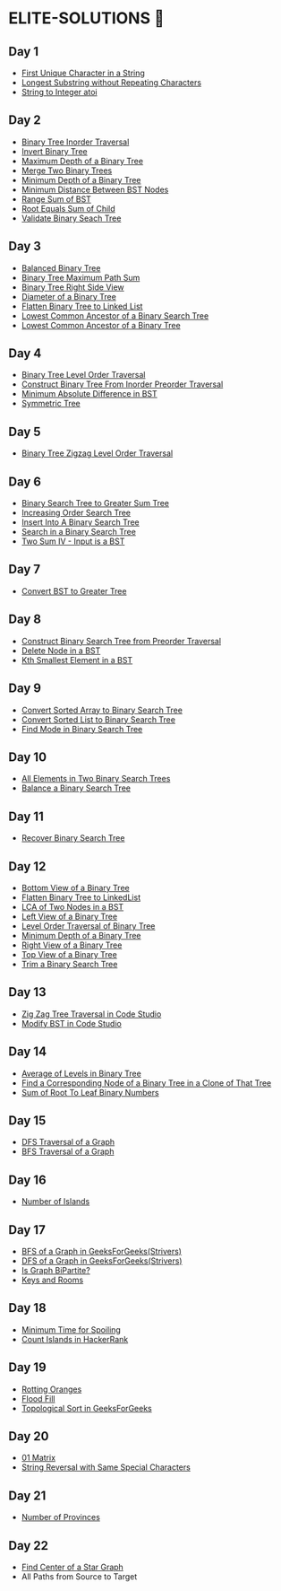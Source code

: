 # ELITE-SOLUTIONS 📄
<h2>Day 1</h2>
<ul>
  <li><a href = "https://github.com/mahendrasaikumargandham/ELITE-SOLUTIONS/blob/main/Day-001%20(23-01-2023)/first-unique-character-in-a-string.java">First Unique Character in a String</a></li>
  <li><a href = "https://github.com/mahendrasaikumargandham/ELITE-SOLUTIONS/blob/main/Day-001%20(23-01-2023)/longest-substring-without-repeating-characters.java">Longest Substring without Repeating Characters</a></li>
  <li><a href = "https://github.com/mahendrasaikumargandham/ELITE-SOLUTIONS/blob/main/Day-001%20(23-01-2023)/string-to-integer-atoi.java">String to Integer atoi</a></li>
</ul>


<h2>Day 2</h2>
<ul>
  <li><a href = "https://github.com/mahendrasaikumargandham/ELITE-SOLUTIONS/blob/main/Day-002%20(24-01-2023)/BinaryTreeInorderTraversal.java">Binary Tree Inorder Traversal</a></li>
  <li><a href = "https://github.com/mahendrasaikumargandham/ELITE-SOLUTIONS/blob/main/Day-002%20(24-01-2023)/InvertBinaryTree.java">Invert Binary Tree</a></li>
  <li><a href = "https://github.com/mahendrasaikumargandham/ELITE-SOLUTIONS/blob/main/Day-002%20(24-01-2023)/MaximumDepthofaBinaryTree.java">Maximum Depth of a Binary Tree</a></li>
  <li><a href = "https://github.com/mahendrasaikumargandham/ELITE-SOLUTIONS/blob/main/Day-002%20(24-01-2023)/MergeTwoBinaryTrees.java">Merge Two Binary Trees</a></li>
  <li><a href = "https://github.com/mahendrasaikumargandham/ELITE-SOLUTIONS/blob/main/Day-002%20(24-01-2023)/MinimumDepthofaBinaryTree.java">Minimum Depth of a Binary Tree</a></li>
  <li><a href = "https://github.com/mahendrasaikumargandham/ELITE-SOLUTIONS/blob/main/Day-002%20(24-01-2023)/MinimumDistanceBetweenBST-Nodes.java">Minimum Distance Between BST Nodes</a></li>
  <li><a href = "https://github.com/mahendrasaikumargandham/ELITE-SOLUTIONS/blob/main/Day-002%20(24-01-2023)/RangeSumofBST.java">Range Sum of BST</a></li>
  <li><a href = "https://github.com/mahendrasaikumargandham/ELITE-SOLUTIONS/blob/main/Day-002%20(24-01-2023)/RootEqualsSumOfChild.java">Root Equals Sum of Child</a></li>
  <li><a href = "https://github.com/mahendrasaikumargandham/ELITE-SOLUTIONS/blob/main/Day-002%20(24-01-2023)/ValidateBinarySearchTree.java">Validate Binary Seach Tree</a></li>
</ul>

<h2>Day 3</h2>
<ul>
  <li><a href = "https://github.com/mahendrasaikumargandham/ELITE-SOLUTIONS/blob/main/Day-003%20(25-01-2023)/BalancedBinaryTree.java">Balanced Binary Tree</a></li>
  <li><a href = "https://github.com/mahendrasaikumargandham/ELITE-SOLUTIONS/blob/main/Day-003%20(25-01-2023)/BinaryTreeMaximumPathSum.java">Binary Tree Maximum Path Sum</a></li>
  <li><a href = "https://github.com/mahendrasaikumargandham/ELITE-SOLUTIONS/blob/main/Day-003%20(25-01-2023)/BinaryTreeRightSideView.java">Binary Tree Right Side View</a></li>
  <li><a href = "https://github.com/mahendrasaikumargandham/ELITE-SOLUTIONS/blob/main/Day-003%20(25-01-2023)/DiameterofaBinaryTree.java">Diameter of a Binary Tree</a></li>
  <li><a href = "https://github.com/mahendrasaikumargandham/ELITE-SOLUTIONS/blob/main/Day-003%20(25-01-2023)/FlattenBinaryTreeToLinkedList.java">Flatten Binary Tree to Linked List</a></li>
  <li><a href = "https://github.com/mahendrasaikumargandham/ELITE-SOLUTIONS/blob/main/Day-003%20(25-01-2023)/LowestCommonAncestorofaBinarySearchTree.java">Lowest Common Ancestor of a Binary Search Tree</a></li>
  <li><a href = "https://github.com/mahendrasaikumargandham/ELITE-SOLUTIONS/blob/main/Day-003%20(25-01-2023)/LowestCommonAncestorofaBinaryTree.java">Lowest Common Ancestor of a Binary Tree</a></li>
</ul>


<h2>Day 4</h2>
<ul>
  <li><a href = "https://github.com/mahendrasaikumargandham/ELITE-SOLUTIONS/blob/main/Day-004%20(26-01-2023)/BinaryTreeLevelOrderTraversal.java">Binary Tree Level Order Traversal</a></li>
  <li><a href = "https://github.com/mahendrasaikumargandham/ELITE-SOLUTIONS/blob/main/Day-004%20(26-01-2023)/ConstructBinaryTreeFromInorderPreorderTraversal.java">Construct Binary Tree From Inorder Preorder Traversal</a></li>
  <li><a href = "https://github.com/mahendrasaikumargandham/ELITE-SOLUTIONS/blob/main/Day-004%20(26-01-2023)/MinimumAbsoluteDifferenceinBST.java">Minimum Absolute Difference in BST</a></li>
  <li><a href = "https://github.com/mahendrasaikumargandham/ELITE-SOLUTIONS/blob/main/Day-004%20(26-01-2023)/SymmetricTree.java">Symmetric Tree</a></li>
</ul>


<h2>Day 5</h2>
<ul>
  <li><a href = "https://github.com/mahendrasaikumargandham/ELITE-SOLUTIONS/blob/main/Day-005%20(27-01-2023)/BinaryTreeZigzagLevelOrderTraversal.java">Binary Tree Zigzag Level Order Traversal</a></li>
</ul>


<h2>Day 6</h2>
<ul>
  <li><a href = "https://github.com/mahendrasaikumargandham/ELITE-SOLUTIONS/blob/main/Day-006%20(28-01-2023)/BinarySearchTreetoGreaterSumTree.java">Binary Search Tree to Greater Sum Tree</a></li>
  <li><a href = "https://github.com/mahendrasaikumargandham/ELITE-SOLUTIONS/blob/main/Day-006%20(28-01-2023)/IncreasingOrderSearchTree.java">Increasing Order Search Tree</a></li>
  <li><a href = "https://github.com/mahendrasaikumargandham/ELITE-SOLUTIONS/blob/main/Day-006%20(28-01-2023)/InsertIntoABinarySearchTree.java">Insert Into A Binary Search Tree</a></li>
  <li><a href = "https://github.com/mahendrasaikumargandham/ELITE-SOLUTIONS/blob/main/Day-006%20(28-01-2023)/SearchinaBinarySearchTree.java">Search in a Binary Search Tree</a></li>
  <li><a href = "https://github.com/mahendrasaikumargandham/ELITE-SOLUTIONS/blob/main/Day-006%20(28-01-2023)/TwoSumIV-InputisaBST.java">Two Sum IV - Input is a BST</a></li>
</ul>


<h2>Day 7</h2>
<ul>
  <li><a href = "https://github.com/mahendrasaikumargandham/ELITE-SOLUTIONS/blob/main/Day-007%20(29-01-2023)/convert-bst-to-greater-tree.java">Convert BST to Greater Tree</a></li>
</ul>


<h2>Day 8</h2>
<ul>
  <li><a href = "https://github.com/mahendrasaikumargandham/ELITE-SOLUTIONS/blob/main/Day-008%20(30-01-2023)/construct-binary-search-tree-from-preorder-traversal.java">Construct Binary Search Tree from Preorder Traversal</a></li>
  <li><a href = "https://github.com/mahendrasaikumargandham/ELITE-SOLUTIONS/blob/main/Day-008%20(30-01-2023)/delete-node-in-a-bst.java">Delete Node in a BST</a></li>
  <li><a href = "https://github.com/mahendrasaikumargandham/ELITE-SOLUTIONS/blob/main/Day-008%20(30-01-2023)/kth-smallest-element-in-a-bst.java">Kth Smallest Element in a BST</a></li>
</ul>

<h2>Day 9</h2>
<ul>
  <li><a href = "https://github.com/mahendrasaikumargandham/ELITE-SOLUTIONS/blob/main/Day-009%20(31-01-2023)/convert-sorted-array-to-binary-search-tree.java">Convert Sorted Array to Binary Search Tree</a></li>
  <li><a href = "https://github.com/mahendrasaikumargandham/ELITE-SOLUTIONS/blob/main/Day-009%20(31-01-2023)/convert-sorted-list-to-binary-search-tree.java">Convert Sorted List to Binary Search Tree</a></li>
  <li><a href = "https://github.com/mahendrasaikumargandham/ELITE-SOLUTIONS/blob/main/Day-009%20(31-01-2023)/find-mode-in-binary-search-tree.java">Find Mode in Binary Search Tree</a></li>
</ul>


<h2>Day 10</h2>
<ul>
  <li><a href = "https://github.com/mahendrasaikumargandham/ELITE-SOLUTIONS/blob/main/Day-010%20(01-02-2023)/all-elements-in-two-binary-search-trees.java">All Elements in Two Binary Search Trees</a></li>
  <li><a href = "https://github.com/mahendrasaikumargandham/ELITE-SOLUTIONS/blob/main/Day-010%20(01-02-2023)/balance-a-binary-search-tree.java">Balance a Binary Search Tree</a></li>
</ul>


<h2>Day 11</h2>
<ul>
  <li><a href = "https://github.com/mahendrasaikumargandham/ELITE-SOLUTIONS/blob/main/Day-011%20(02-02-2023)/Recover-binary-search-tree.java">Recover Binary Search Tree</a></li>
</ul>



<h2>Day 12</h2>
<ul>
  <li><a href = "https://github.com/mahendrasaikumargandham/ELITE-SOLUTIONS/blob/main/Day-012%20(03-02-2023)/Bottom-view-of-a-binaryTree.java">Bottom View of a Binary Tree</a></li>
  <li><a href = "https://github.com/mahendrasaikumargandham/ELITE-SOLUTIONS/blob/main/Day-012%20(03-02-2023)/Flatten-Binary-Tree-to-LinkedList.java">Flatten Binary Tree to LinkedList</a></li>
  <li><a href = "https://github.com/mahendrasaikumargandham/ELITE-SOLUTIONS/blob/main/Day-012%20(03-02-2023)/LCA-of-2-Nodes-in-a-BST.java">LCA of Two Nodes in a BST</a></li>
  <li><a href = "https://github.com/mahendrasaikumargandham/ELITE-SOLUTIONS/blob/main/Day-012%20(03-02-2023)/Left-View-of-a-binaryTree.java">Left View of a Binary Tree</a></li>
  <li><a href = "https://github.com/mahendrasaikumargandham/ELITE-SOLUTIONS/blob/main/Day-012%20(03-02-2023)/Level-Order-Traversal.java">Level Order Traversal of Binary Tree</a></li>
  <li><a href = "https://github.com/mahendrasaikumargandham/ELITE-SOLUTIONS/blob/main/Day-012%20(03-02-2023)/Minimum-Depth-of-a-BinaryTree.java">Minimum Depth of a Binary Tree</a></li>
  <li><a href = "https://github.com/mahendrasaikumargandham/ELITE-SOLUTIONS/blob/main/Day-012%20(03-02-2023)/Right-View-of-a-BinaryTree.java">Right View of a Binary Tree</a></li>
  <li><a href = "https://github.com/mahendrasaikumargandham/ELITE-SOLUTIONS/blob/main/Day-012%20(03-02-2023)/Top-view-of-a-binaryTree.java">Top View of a Binary Tree</a></li>
  <li><a href = "https://github.com/mahendrasaikumargandham/ELITE-SOLUTIONS/blob/main/Day-012%20(03-02-2023)/Trim-a-Binary-Seach-Tree.java">Trim a Binary Search Tree</a></li>
</ul>


<h2>Day 13</h2>
<ul>
  <li><a href = "https://github.com/mahendrasaikumargandham/ELITE-SOLUTIONS/blob/main/Day-013%20(04-03-2023)/ZigZagTreeTraversal.java">Zig Zag Tree Traversal in Code Studio</a></li>
  <li><a href = "https://github.com/mahendrasaikumargandham/ELITE-SOLUTIONS/blob/main/Day-013%20(04-03-2023)/Modify-BST.java">Modify BST in Code Studio</a></li>
</ul>

<h2>Day 14</h2>
<ul>
  <li><a href = "https://github.com/mahendrasaikumargandham/ELITE-SOLUTIONS/blob/main/Day-014%20(05-02-2023)/Average-of-Levels-in-BinaryTree.java">Average of Levels in Binary Tree</a></li>
  <li><a href = "https://github.com/mahendrasaikumargandham/ELITE-SOLUTIONS/blob/main/Day-014%20(05-02-2023)/FindaCorrespondingNodeofaBinaryTreeinaCloneofThatTree.java">Find a Corresponding Node of a Binary Tree in a Clone of That Tree</a></li>
  <li><a href = "https://github.com/mahendrasaikumargandham/ELITE-SOLUTIONS/blob/main/Day-014%20(05-02-2023)/SumofRootToLeafBinaryNumbers.java">Sum of Root To Leaf Binary Numbers</a></li>
</ul>


<h2>Day 15</h2>
<ul>
  <li><a href = "https://github.com/mahendrasaikumargandham/ELITE-SOLUTIONS/blob/main/Day-015%20(06-02-2023)/DFS-Traversal-Graph.java">DFS Traversal of a Graph</a></li>
  <li><a href = "https://github.com/mahendrasaikumargandham/ELITE-SOLUTIONS/blob/main/Day-015%20(06-02-2023)/BFS-Traversal-Graph.java">BFS Traversal of a Graph</a></li>
</ul>

<h2>Day 16</h2>
<ul>
  <li><a href = "https://github.com/mahendrasaikumargandham/ELITE-SOLUTIONS/blob/main/Day-016%20(07-02-2023)/Number-of-Islands.java">Number of Islands</a></li>
</ul>


<h2>Day 17</h2>
<ul>
  <li><a href = "https://github.com/mahendrasaikumargandham/ELITE-SOLUTIONS/blob/main/Day-017%20(08-02-2023)/BFS-of-Graph-GeeksForGeeks.java">BFS of a Graph in GeeksForGeeks(Strivers)</li>
  <li><a href = "https://github.com/mahendrasaikumargandham/ELITE-SOLUTIONS/blob/main/Day-017%20(08-02-2023)/DFS-of-Graph-GeeksforGeeks.java">DFS of a Graph in GeeksForGeeks(Strivers)</li>
    <li><a href = "https://github.com/mahendrasaikumargandham/ELITE-SOLUTIONS/blob/main/Day-017%20(08-02-2023)/Is-Graph-Bipartite.java">Is Graph BiPartite?</a></li>
    <li><a href = "https://github.com/mahendrasaikumargandham/ELITE-SOLUTIONS/blob/main/Day-017%20(08-02-2023)/Keys-and-Rooms.java">Keys and Rooms</a></li>
</ul>


<h2>Day 18</h2>
<ul>
  <li><a href = "https://github.com/mahendrasaikumargandham/ELITE-SOLUTIONS/blob/main/Day-018%20(09-02-2023)/Minimum-Time-for-Spoiling.java">Minimum Time for Spoiling</a></li>
  <li><a href = "https://github.com/mahendrasaikumargandham/ELITE-SOLUTIONS/blob/main/Day-018%20(09-02-2023)/Count-Islands-HackerRank.java">Count Islands in HackerRank</a></li>
</ul>

<h2>Day 19</h2>
<ul>
  <li><a href = "https://github.com/mahendrasaikumargandham/ELITE-SOLUTIONS/blob/main/Day-019%20(10-02-2023)/RottingOranges.java">Rotting Oranges</a></li>
  <li><a href = "https://github.com/mahendrasaikumargandham/ELITE-SOLUTIONS/blob/main/Day-019%20(10-02-2023)/FloodFill.java">Flood Fill</a></li>
  <li><a href = "https://github.com/mahendrasaikumargandham/ELITE-SOLUTIONS/blob/main/Day-019%20(10-02-2023)/Topological-Sort-GeeksForGeeks.java">Topological Sort in GeeksForGeeks</a></li>
</ul>


<h2>Day 20</h2>
<ul>
  <li><a href = "https://github.com/mahendrasaikumargandham/ELITE-SOLUTIONS/blob/main/Day-020%20(11-02-2023)/01-Matrix.java">01 Matrix</a></li>
  <li><a href = "https://github.com/mahendrasaikumargandham/ELITE-SOLUTIONS/blob/main/Day-020%20(11-02-2023)/String-reversal-with-same-special-Characters.java">String Reversal with Same Special Characters</a></li>
</ul>


<h2>Day 21</h2>
<ul>
  <li><a href = "https://github.com/mahendrasaikumargandham/ELITE-SOLUTIONS/blob/main/Day-021%20(12-02-2023)/No-of-Provinces.java">Number of Provinces</a></li>
</ul>

<h2>Day 22</h2>
<ul>
  <li><a href = "https://github.com/mahendrasaikumargandham/ELITE-SOLUTIONS/blob/main/Day-022%20(13-02-2023)/Find-Center-of-a-Star-Graph.java">Find Center of a Star Graph</li>
  <li><a herf = "https://github.com/mahendrasaikumargandham/ELITE-SOLUTIONS/blob/main/Day-022%20(13-02-2023)/All-Paths-from-Source-To-Traget.java">All Paths from Source to Target</a></li>
</ul>
